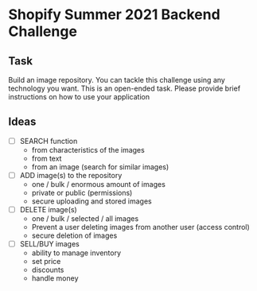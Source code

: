 # Shopify Summer 2021 Backend Challenge

## Task
Build an image repository.
You can tackle this challenge using any technology you want. This is an open-ended task.
Please provide brief instructions on how to use your application

## Ideas
- [ ] SEARCH function
    - from characteristics of the images
    - from text
    - from an image (search for similar images)
- [ ] ADD image(s) to the repository
    - one / bulk / enormous amount of images
    - private or public (permissions)
    - secure uploading and stored images
- [ ] DELETE image(s)
    - one / bulk / selected / all images
    - Prevent a user deleting images from another user (access control)
    - secure deletion of images
- [ ] SELL/BUY images
    - ability to manage inventory
    - set price
    - discounts
    - handle money
